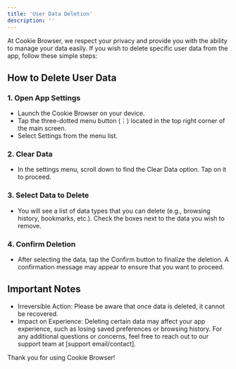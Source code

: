 ```yaml
---
title: 'User Data Deletion'
description: ''
---
```


At Cookie Browser, we respect your privacy and provide you with the ability to manage your data easily. If you wish to delete specific user data from the app, follow these simple steps:

## How to Delete User Data

### 1. Open App Settings
- Launch the Cookie Browser on your device.
- Tap the three-dotted menu button (⋮) located in the top right corner of the main screen.
- Select Settings from the menu list.

### 2. Clear Data
- In the settings menu, scroll down to find the Clear Data option. Tap on it to proceed.

### 3. Select Data to Delete
- You will see a list of data types that you can delete (e.g., browsing history, bookmarks, etc.). Check the boxes next to the data you wish to remove.

### 4. Confirm Deletion
- After selecting the data, tap the Confirm button to finalize the deletion. A confirmation message may appear to ensure that you want to proceed.

## Important Notes
- Irreversible Action: Please be aware that once data is deleted, it cannot be recovered.
- Impact on Experience: Deleting certain data may affect your app experience, such as losing saved preferences or browsing history.
For any additional questions or concerns, feel free to reach out to our support team at [support email/contact].

Thank you for using Cookie Browser!